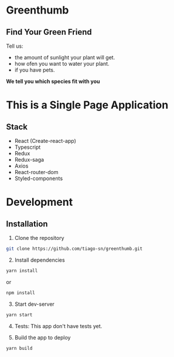 # Greenthumb

## Find Your Green Friend

Tell us:

- the amount of sunlight your plant will get.
- how ofen you want to water your plant.
- if you have pets.

**We tell you which species fit with you**

# This is a Single Page Application

## Stack

- React (Create-react-app)
- Typescript
- Redux
- Redux-saga
- Axios
- React-router-dom
- Styled-components

# Development

## Installation

1. Clone the repository

```bash
git clone https://github.com/tiago-sn/greenthumb.git
```

2. Install dependencies

```bash
yarn install
```

or

```bash
npm install
```

3. Start dev-server

```bash
yarn start
```

4. Tests: This app don't have tests yet.

5. Build the app to deploy

```bash
yarn build
```

